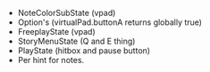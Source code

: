 - NoteColorSubState (vpad)
- Option's (virtualPad.buttonA returns globally true)
- FreeplayState (vpad)
- StoryMenuState (Q and E thing)
- PlayState (hitbox and pause button)
- Per hint for notes.
